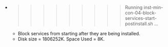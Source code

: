 * >>>>>>>>> Running inst-min-con-04-block-services-start-postinstall.sh ...
  * Block services from starting after they are being installed.
  * Disk size = 1806252K. Space Used = 8K.
